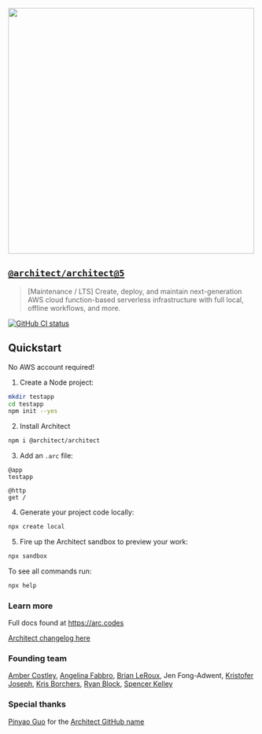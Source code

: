 [<img src="https://s3-us-west-2.amazonaws.com/arc.codes/architect-logo-500b@2x.png" width=500>](https://www.npmjs.com/package/@architect/architect@5)

## [`@architect/architect@5`](https://www.npmjs.com/package/@architect/architect)

> [Maintenance / LTS] Create, deploy, and maintain next-generation AWS cloud function-based serverless infrastructure with full local, offline workflows, and more.

[![GitHub CI status](https://github.com/architect/architect-5/workflows/Node%20CI/badge.svg)](https://github.com/architect/architect-5/actions?query=workflow%3A%22Node+CI%22)
<!--TODO: [![codecov](https://codecov.io/gh/architect/architect-5/branch/master/graph/badge.svg)](https://codecov.io/gh/architect/architect-5)-->


## Quickstart
No AWS account required!

1. Create a Node project:

```bash
mkdir testapp
cd testapp
npm init --yes
```

2. Install Architect

```bash
npm i @architect/architect
```

3. Add an `.arc` file:

```arc
@app
testapp

@http
get /
```

4. Generate your project code locally:

```bash
npx create local
```

5. Fire up the Architect sandbox to preview your work:

```bash
npx sandbox
```

To see all commands run:

```bash
npx help
```


### Learn more

Full docs found at https://arc.codes

[Architect changelog here](./changelog.md)


### Founding team

[Amber Costley](https://github.com/amberdawn), [Angelina Fabbro](https://github.com/afabbro), [Brian LeRoux](https://github.com/brianleroux), Jen Fong-Adwent, [Kristofer Joseph](https://github.com/kristoferjoseph), [Kris Borchers](https://github.com/kborchers), [Ryan Block](https://github.com/ryanblock), [Spencer Kelley](https://github.com/spencermountain)


### Special thanks

[Pinyao Guo](https://github.com/pug132) for the [Architect GitHub name](https://github.com/architect)

